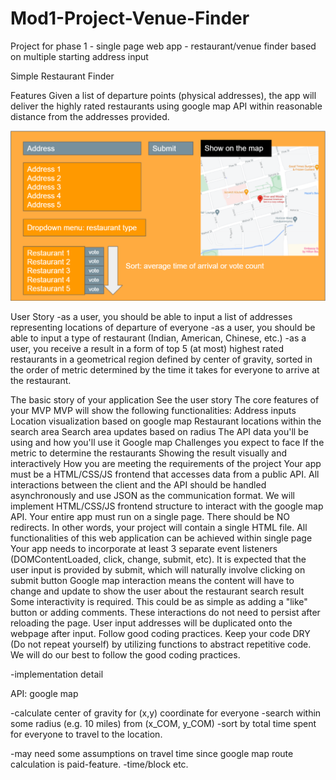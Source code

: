 # Mod1-Project-Venue-Finder
Project for phase 1 - single page web app - restaurant/venue finder based on multiple starting address input


Simple Restaurant Finder

Features
Given a list of departure points (physical addresses), the app will deliver the highly rated restaurants using google map API within reasonable distance from the addresses provided.

![alt text](https://github.com/mkenton/Mod1-Project-Venue-Finder/blob/main/example.png)
  
User Story
-as a user, you should be able to input a list of addresses representing locations of departure of everyone
-as a user, you should be able to input a type of restaurant (Indian, American, Chinese, etc.)
-as a user, you receive a result in a form of top 5 (at most) highest rated restaurants in a geometrical region defined by center of gravity, sorted in the order of metric determined by the time it takes for everyone to arrive at the restaurant.

The basic story of your application
See the user story
The core features of your MVP
MVP will show the following functionalities:
Address inputs
Location visualization based on google map
Restaurant locations within the search area
Search area updates based on radius
The API data you'll be using and how you'll use it
Google map
Challenges you expect to face
If the metric to determine the restaurants
Showing the result visually and interactively 
How you are meeting the requirements of the project
Your app must be a HTML/CSS/JS frontend that accesses data from a public API. All interactions between the client and the API should be handled asynchronously and use JSON as the communication format.
We will implement HTML/CSS/JS frontend structure to interact with the google map API.
Your entire app must run on a single page. There should be NO redirects. In other words, your project will contain a single HTML file.
All functionalities of this web application can be achieved within single page
Your app needs to incorporate at least 3 separate event listeners (DOMContentLoaded, click, change, submit, etc).
It is expected that the user input is provided by submit, which will naturally involve clicking on submit button
Google map interaction means the content will have to change and update to show the user about the restaurant search result
Some interactivity is required. This could be as simple as adding a "like" button or adding comments. These interactions do not need to persist after reloading the page.
User input addresses will be duplicated onto the webpage after input.
Follow good coding practices. Keep your code DRY (Do not repeat yourself) by utilizing functions to abstract repetitive code.
We will do our best to follow the good coding practices.



-implementation detail


API:  google map


-calculate center of gravity for (x,y) coordinate for everyone
-search within some radius (e.g. 10 miles) from (x_COM, y_COM)
-sort by total time spent for everyone to travel to the location.

-may need some assumptions on travel time since google map route calculation is paid-feature.
-time/block etc.
